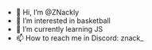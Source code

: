- 👋 Hi, I’m @ZNackly
- 👀 I’m interested in basketball
- 🌱 I’m currently learning JS
- 📫 How to reach me in Discord: znack_

<!---
ZNackly/ZNackly is a ✨ special ✨ repository because its `README.md` (this file) appears on your GitHub profile.
You can click the Preview link to take a look at your changes.
--->

